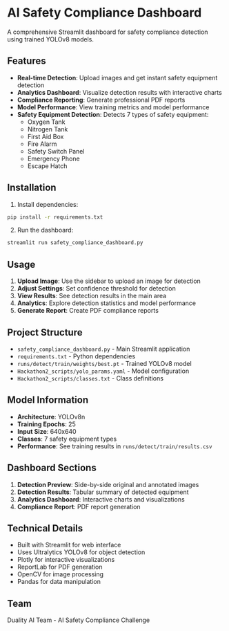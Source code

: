 # AI Safety Compliance Dashboard

A comprehensive Streamlit dashboard for safety compliance detection using trained YOLOv8 models.

## Features

- **Real-time Detection**: Upload images and get instant safety equipment detection
- **Analytics Dashboard**: Visualize detection results with interactive charts
- **Compliance Reporting**: Generate professional PDF reports
- **Model Performance**: View training metrics and model performance
- **Safety Equipment Detection**: Detects 7 types of safety equipment:
  - Oxygen Tank
  - Nitrogen Tank
  - First Aid Box
  - Fire Alarm
  - Safety Switch Panel
  - Emergency Phone
  - Escape Hatch

## Installation

1. Install dependencies:
```bash
pip install -r requirements.txt
```

2. Run the dashboard:
```bash
streamlit run safety_compliance_dashboard.py
```

## Usage

1. **Upload Image**: Use the sidebar to upload an image for detection
2. **Adjust Settings**: Set confidence threshold for detection
3. **View Results**: See detection results in the main area
4. **Analytics**: Explore detection statistics and model performance
5. **Generate Report**: Create PDF compliance reports

## Project Structure

- `safety_compliance_dashboard.py` - Main Streamlit application
- `requirements.txt` - Python dependencies
- `runs/detect/train/weights/best.pt` - Trained YOLOv8 model
- `Hackathon2_scripts/yolo_params.yaml` - Model configuration
- `Hackathon2_scripts/classes.txt` - Class definitions

## Model Information

- **Architecture**: YOLOv8n
- **Training Epochs**: 25
- **Input Size**: 640x640
- **Classes**: 7 safety equipment types
- **Performance**: See training results in `runs/detect/train/results.csv`

## Dashboard Sections

1. **Detection Preview**: Side-by-side original and annotated images
2. **Detection Results**: Tabular summary of detected equipment
3. **Analytics Dashboard**: Interactive charts and visualizations
4. **Compliance Report**: PDF report generation

## Technical Details

- Built with Streamlit for web interface
- Uses Ultralytics YOLOv8 for object detection
- Plotly for interactive visualizations
- ReportLab for PDF generation
- OpenCV for image processing
- Pandas for data manipulation

## Team

Duality AI Team - AI Safety Compliance Challenge


